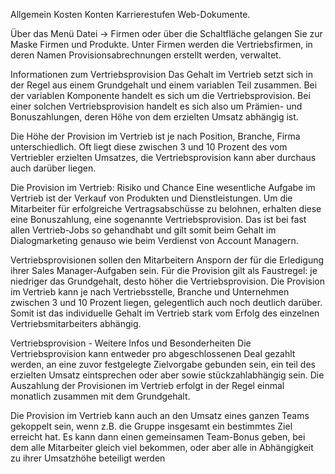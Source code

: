 Allgemein Kosten Konten Karrierestufen Web-Dokumente.

Über das Menü Datei → Firmen oder über die Schaltfläche gelangen Sie zur Maske Firmen und Produkte. 
Unter Firmen werden die Vertriebsfirmen, in deren Namen Provisionsabrechnungen erstellt werden, verwaltet. 

Informationen zum Vertriebsprovision
Das Gehalt im Vertrieb setzt sich in der Regel aus einem Grundgehalt und einem variablen Teil zusammen. Bei der variablen Komponente handelt es sich um die Vertriebsprovision. Bei einer solchen Vertriebsprovision handelt es sich also um Prämien- und Bonuszahlungen, deren Höhe von dem erzielten Umsatz abhängig ist.

Die Höhe der Provision im Vertrieb ist je nach Position, Branche, Firma unterschiedlich. Oft liegt diese zwischen 3 und 10 Prozent des vom Vertriebler erzielten Umsatzes, die Vertriebsprovision kann aber durchaus auch darüber liegen.

Die Provision im Vertrieb: Risiko und Chance
Eine wesentliche Aufgabe im Vertrieb ist der Verkauf von Produkten und Dienstleistungen. Um die Mitarbeiter für erfolgreiche Vertragsabschüsse zu belohnen, erhalten diese eine Bonuszahlung, eine sogenannte Vertriebsprovision. Das ist bei fast allen Vertrieb-Jobs so gehandhabt und gilt somit beim Gehalt im Dialogmarketing genauso wie beim Verdienst von Account Managern. 

Vertriebsprovisionen sollen den Mitarbeitern Ansporn der für die Erledigung ihrer Sales Manager-Aufgaben sein. Für die Provision gilt als Faustregel: je niedriger das Grundgehalt, desto höher die Vertriebsprovision. Die Provision im Vertrieb kann je nach Vertriebsstelle, Branche und Unternehmen zwischen 3 und 10 Prozent liegen, gelegentlich auch noch deutlich darüber. Somit ist das individuelle Gehalt im Vertrieb stark vom Erfolg des einzelnen Vertriebsmitarbeiters abhängig.

Vertriebsprovision - Weitere Infos und Besonderheiten
Die Vertriebsprovision kann entweder pro abgeschlossenen Deal gezahlt werden, an eine zuvor festgelegte Zielvorgabe gebunden sein, ein teil des erzielten Umsatz eintsprechen oder aber sowie stückzahlabhängig sein. Die Auszahlung der Provisionen im Vertrieb erfolgt in der Regel einmal monatlich zusammen mit dem Grundgehalt. 

Die Provision im Vertrieb kann auch an den Umsatz eines ganzen Teams gekoppelt sein, wenn z.B. die Gruppe insgesamt ein bestimmtes Ziel erreicht hat. Es kann dann einen gemeinsamen Team-Bonus geben, bei dem alle Mitarbeiter gleich viel bekommen, oder aber alle in Abhängigkeit zu ihrer Umsatzhöhe beteiligt werden
